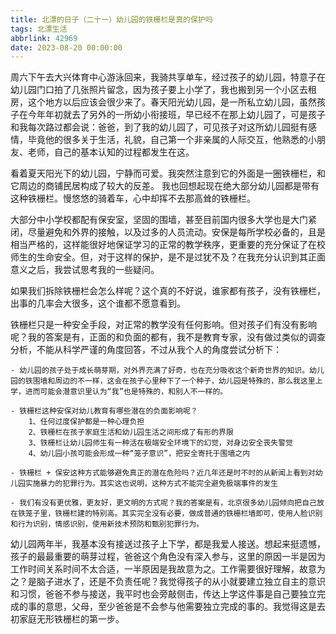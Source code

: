 ```yaml
---
title: 北漂的日子（二十一）幼儿园的铁栅栏是真的保护吗
tags: 北漂生活
abbrlink: 42969
date: 2023-08-20 00:00:00
---
```


周六下午去大兴体育中心游泳回来，我骑共享单车，经过孩子的幼儿园，特意子在幼儿园门口拍了几张照片留念，因为孩子要上小学了，我也搬到另一个小区去租房，这个地方以后应该会很少来了。春天阳光幼儿园，是一所私立幼儿园，虽然孩子在今年年初就去了另外的一所幼小衔接班，早已经不在那上幼儿园了，可是孩子和我每次路过都会说：爸爸，到了我的幼儿园了，可见孩子对这所幼儿园挺有感情，毕竟他的很多关于生活，礼貌，自己第一个非亲属的人际交互，他熟悉的小朋友、老师，自己的基本认知的过程都发生在这。

看着夏天阳光下的幼儿园，宁静而可爱。我突然注意到它的外面是一圈铁栅栏，和它周边的商铺民居构成了较大的反差。 我也回想起现在绝大部分幼儿园都是带有这种铁栅栏。慢悠悠的骑着车，心中却挥不去那高耸的铁栅栏。

大部分中小学校都配有保安室，坚固的围墙，甚至目前国内很多大学也是大门紧闭，尽量避免和外界的接触，以及过多的人员流动。安保是每所学校必备的，且是相当严格的，这样能很好地保证学习的正常的教学秩序，更重要的充分保证了在校师生的生命安全。但，对于这样的保护，是不是过犹不及？在我充分认识到其正面意义之后，我尝试思考我的一些疑问。

如果我们拆除铁栅栏会怎么样呢？这个真的不好说，谁家都有孩子，没有铁栅栏，出事的几率会大很多，这个谁都不愿意看到。

铁栅栏只是一种安全手段，对正常的教学没有任何影响。但对孩子们有没有影响呢？我的答案是有，正面的和负面的都有，我不是教育专家，没有做过类似的调查分析，不能从科学严谨的角度回答，不过从我个人的角度尝试分析下：
    
    - 幼儿园的孩子处于成长萌芽期，对外界充满了好奇，也在充分吸收这个新奇世界的知识。幼儿园的铁围墙和周边的不一样，这会在孩子心里种下了一个种子，幼儿园是特殊的，那么我这里上学，进而可能会潜意识里认为“我”也是特殊的，和别人不一样的。

    - 铁栅栏这种安保对幼儿教育有哪些潜在的负面影响呢？ 
        1、任何过度保护都是一种心理负担
        2、铁栅栏在孩子家庭生活和幼儿园生活之间形成了有形的界限
        3、铁栅栏让幼儿园师生有一种活在极端安全环境下的幻觉，对身边安全丧失警觉
        4、幼儿园小孩可能会形成一种“笼子意识”，把安全寄托于围墙之内
    
    - 铁栅栏 + 保安这种方式能够避免真正的潜在危险吗？近几年还是时不时的从新闻上看到对幼儿园实施暴力的犯罪行为。其实这也说明，这种方式不能完全避免极端事件的发生

    - 我们有没有更优雅，更友好，更文明的方式呢？我的答案是有，北京很多幼儿园倾向把自己放在铁笼子里，铁栅栏建的特别高。其实完全没有必要，做成普通的铁栅栏墙即可，使用人脸识别和行为识别，情感识别，使用新技术预防和甄别犯罪行为。

幼儿园两年半，我基本没有接送过孩子上下学，都是我爱人接送。想起来挺遗憾，孩子的最最重要的萌芽过程，爸爸这个角色没有深入参与，这里的原因一半是因为工作时间关系时间不太合适，一半原因是我故意为之。工作需要很好理解，故意为之？是脑子进水了，还是不负责任呢？我觉得孩子的从小就要建立独立自主的意识和习惯，爸爸不参与接送，我平时也会旁敲侧击，传达上学这件事是自己要独立完成的事的意思，父母，至少爸爸是不会参与他需要独立完成的事的。我觉得这是去初家庭无形铁栅栏的第一步。






